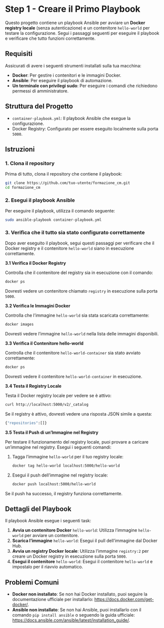 # Step 1 - Creare il Primo Playbook

Questo progetto contiene un playbook Ansible per avviare un **Docker registry locale** (senza autenticazione) e un contenitore `hello-world` per testare la configurazione. Segui i passaggi seguenti per eseguire il playbook e verificare che tutto funzioni correttamente.

## Requisiti

Assicurati di avere i seguenti strumenti installati sulla tua macchina:

- **Docker**: Per gestire i contenitori e le immagini Docker.
- **Ansible**: Per eseguire il playbook di automazione.
- **Un terminale con privilegi sudo**: Per eseguire i comandi che richiedono permessi di amministratore.

## Struttura del Progetto

- `container-playbook.yml`: Il playbook Ansible che esegue la configurazione.
- Docker Registry: Configurato per essere eseguito localmente sulla porta `5000`.

## Istruzioni

### 1. Clona il repository

Prima di tutto, clona il repository che contiene il playbook:

```bash
git clone https://github.com/tuo-utente/formazione_cm.git
cd formazione_cm
```

### 2. Esegui il playbook Ansible

Per eseguire il playbook, utilizza il comando seguente:

```bash
sudo ansible-playbook container-playbook.yml
```

### 3. Verifica che il tutto sia stato configurato correttamente

Dopo aver eseguito il playbook, segui questi passaggi per verificare che il Docker registry e il contenitore `hello-world` siano in esecuzione correttamente.

**3.1 Verifica il Docker Registry**

Controlla che il contenitore del registry sia in esecuzione con il comando:

```bash
docker ps
```

Dovresti vedere un contenitore chiamato `registry` in esecuzione sulla porta `5000`.

**3.2 Verifica le Immagini Docker**

Controlla che l’immagine `hello-world` sia stata scaricata correttamente:

```bash
docker images
```

Dovresti vedere l’immagine `hello-world` nella lista delle immagini disponibili.

**3.3 Verifica il Contenitore hello-world**

Controlla che il contenitore `hello-world-container` sia stato avviato correttamente:

```bash
docker ps
```

Dovresti vedere il contenitore `hello-world-container` in esecuzione.

**3.4 Testa il Registry Locale**

Testa il Docker registry locale per vedere se è attivo:

```bash
curl http://localhost:5000/v2/_catalog
```

Se il registry è attivo, dovresti vedere una risposta JSON simile a questa:

```bash
{"repositories":[]}
```

**3.5 Testa il Push di un’Immagine nel Registry**

Per testare il funzionamento del registry locale, puoi provare a caricare un’immagine nel registry. Esegui i seguenti comandi:
1. Tagga l’immagine `hello-world` per il tuo registry locale:
   ```bash
   docker tag hello-world localhost:5000/hello-world
   ```

2. Esegui il push dell’immagine nel registry locale:
   ```bash
   docker push localhost:5000/hello-world
   ```

Se il push ha successo, il registry funziona correttamente.

## Dettagli del Playbook

Il playbook Ansible esegue i seguenti task:
1. **Avvia un contenitore Docker** `hello-world`: Utilizza l’immagine `hello-world` per avviare un contenitore.
2. **Scarica l’immagine** `hello-world`: Esegui il pull dell’immagine dal Docker Hub.
3. **Avvia un registry Docker locale**: Utilizza l’immagine `registry:2` per creare un Docker registry in esecuzione sulla porta `5000`.
4. **Esegui il contenitore** `hello-world`: Esegui il contenitore `hello-world` e impostalo per il riavvio automatico.

## Problemi Comuni

- **Docker non installato**: Se non hai Docker installato, puoi seguire la documentazione ufficiale per installarlo: https://docs.docker.com/get-docker/.
- **Ansible non installato**: Se non hai Ansible, puoi installarlo con il comando `pip install ansible` o seguendo la guida ufficiale: https://docs.ansible.com/ansible/latest/installation_guide/.
